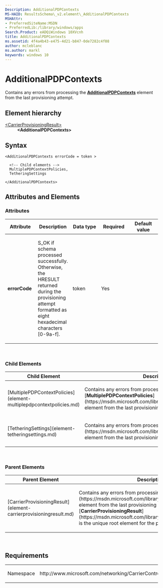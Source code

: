 ```yaml
---
Description: AdditionalPDPContexts
MS-HAID: ResultsSchema\_v2.element\_AdditionalPDPContexts
MSHAttr:
- PreferredSiteName:MSDN
- PreferredLib:/library/windows/apps
Search.Product: eADQiWindows 10XVcnh
title: AdditionalPDPContexts
ms.assetid: 4f4a4b43-e475-4d21-b847-0de7282c4f08
author: mcleblanc
ms.author: markl
keywords: windows 10
---
```


# AdditionalPDPContexts


Contains any errors from processing the [**AdditionalPDPContexts**](https://msdn.microsoft.com/library/windows/apps/dn393994) element from the last provisioning attempt.

## Element hierarchy

<dl>
<dt><a href="element-carrierprovisioningresult.md">&lt;CarrierProvisioningResult&gt;</a></dt>
<dd><b>&lt;AdditionalPDPContexts&gt;</b></dd>
</dl>

## Syntax

``` syntax
<AdditionalPDPContexts errorCode = token >

  <!-- Child elements -->
  MultiplePDPContextPolicies,
  TetheringSettings

</AdditionalPDPContexts>
```

## Attributes and Elements


### Attributes

<table>
<colgroup>
<col width="20%" />
<col width="20%" />
<col width="20%" />
<col width="20%" />
<col width="20%" />
</colgroup>
<thead>
<tr class="header">
<th>Attribute</th>
<th>Description</th>
<th>Data type</th>
<th>Required</th>
<th>Default value</th>
</tr>
</thead>
<tbody>
<tr class="odd">
<td><strong>errorCode</strong></td>
<td><p>S_OK if schema processed successfully. Otherwise, the HRESULT returned during the provisioning attempt formatted as eight hexadecimal characters [0-9a-f].</p></td>
<td>token</td>
<td>Yes</td>
<td></td>
</tr>
</tbody>
</table>

 

### Child Elements

<table>
<colgroup>
<col width="50%" />
<col width="50%" />
</colgroup>
<thead>
<tr class="header">
<th>Child Element</th>
<th>Description</th>
</tr>
</thead>
<tbody>
<tr class="odd">
<td>[MultiplePDPContextPolicies](element-multiplepdpcontextpolicies.md)</td>
<td><p>Contains any errors from processing the [<strong>MultiplePDPContextPolicies</strong>](https://msdn.microsoft.com/library/windows/apps/dn394018) element from the last provisioning attempt.</p></td>
</tr>
<tr class="even">
<td>[TetheringSettings](element-tetheringsettings.md)</td>
<td><p>Contains any errors from processing the [<strong>TetheringSettings</strong>](https://msdn.microsoft.com/library/windows/apps/dn394030) element from the last provisioning attempt.</p></td>
</tr>
</tbody>
</table>

 

### Parent Elements

<table>
<colgroup>
<col width="50%" />
<col width="50%" />
</colgroup>
<thead>
<tr class="header">
<th>Parent Element</th>
<th>Description</th>
</tr>
</thead>
<tbody>
<tr class="odd">
<td>[CarrierProvisioningResult](element-carrierprovisioningresult.md)</td>
<td><p>Contains any errors from processing the [<strong>CarrierProvisioning</strong>](https://msdn.microsoft.com/library/windows/apps/hh868289) element from the last provisioning attempt. [<strong>CarrierProvisioningResult</strong>](https://msdn.microsoft.com/library/windows/apps/hh868380) is the unique root element for the provisioning results.</p></td>
</tr>
</tbody>
</table>

 

## Requirements

<table>
<colgroup>
<col width="50%" />
<col width="50%" />
</colgroup>
<tbody>
<tr class="odd">
<td><p>Namespace</p></td>
<td><p>http://www.microsoft.com/networking/CarrierControlResults/v2</p></td>
</tr>
</tbody>
</table>

 

 



